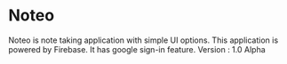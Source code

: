 # Noteo
Noteo is note taking application with simple UI options.
This application is powered by Firebase. It has google sign-in feature.
Version : 1.0 Alpha
